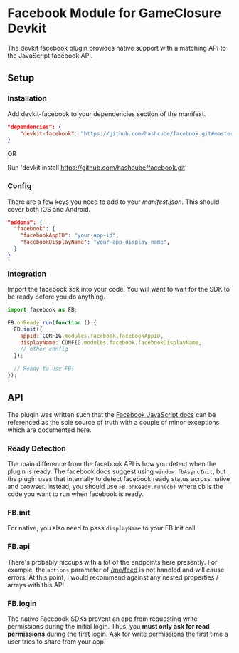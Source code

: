 Facebook Module for GameClosure Devkit
===============

The devkit facebook plugin provides native support with a matching API to the
JavaScript facebook API.

## Setup

### Installation

Add devkit-facebook to your dependencies section of the manifest.

```json
"dependencies": {
    "devkit-facebook": "https://github.com/hashcube/facebook.git#master"
}
```

OR

Run 'devkit install https://github.com/hashcube/facebook.git'

### Config

There are a few keys you need to add to your _manifest.json_. This should cover
both iOS and Android.

```json
"addons": {
  "facebook": {
    "facebookAppID": "your-app-id",
    "facebookDisplayName": "your-app-display-name",
  }
}
```

### Integration

Import the facebook sdk into your code. You will want to wait for the SDK to
be ready before you do anything.

```javascript
import facebook as FB;

FB.onReady.run(function () {
  FB.init({
    appId: CONFIG.modules.facebook.facebookAppID,
    displayName: CONFIG.modules.facebook.facebookDisplayName,
    // other config
  });

  // Ready to use FB!
});
```

## API

The plugin was written such that the [Facebook JavaScript docs][facebook_js] can
be referenced as the sole source of truth with a couple of minor exceptions
which are documented here.

### Ready Detection
The main difference from the facebook API is how you detect when the plugin is
ready. The facebook docs suggest using `window.fbAsyncInit`, but the plugin uses
that internally to detect facebook ready status across native and browser.
Instead, you should use `FB.onReady.run(cb)` where cb is the code you want to
run when facebook is ready.

### FB.init
For native, you also need to pass `displayName` to your FB.init call.

### FB.api
There's probably hiccups with a lot of the endpoints here presently. For
example, the `actions` parameter of [/me/feed][user_feed_docs] is not handled
and will cause errors. At this point, I would recommend against any nested
properties / arrays with this API.

### FB.login

The native Facebook SDKs prevent an app from requesting write permissions during
the initial login. Thus, you **must only ask for read permissions** during the
first login. Ask for write permissions the first time a user tries to share from
your app.


[facebook_js]: https://developers.facebook.com/docs/javascript/reference/v2.2
[user_feed_docs]: https://developers.facebook.com/docs/graph-api/reference/v2.2/user/feed/
